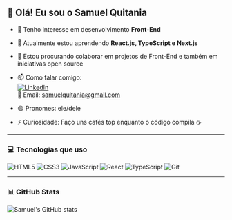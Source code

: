 ## 👋 Olá! Eu sou o Samuel Quitania

- 👀 Tenho interesse em desenvolvimento **Front-End**
- 🌱 Atualmente estou aprendendo **React.js, TypeScript e Next.js**
- 💞️ Estou procurando colaborar em projetos de Front-End e também em iniciativas open source
- 📫 Como falar comigo:  
  [![LinkedIn](https://img.shields.io/badge/-SamuelQuitania-blue?style=flat-square&logo=Linkedin&logoColor=white&link=https://www.linkedin.com/in/samuel-quit%C3%A2nia-a716742ab/)](https://www.linkedin.com/in/samuel-quit%C3%A2nia-a716742ab/)  
  📧 Email: samuelquitania@gmail.com

- 😄 Pronomes: ele/dele
- ⚡ Curiosidade: Faço uns cafés top enquanto o código compila ☕

---

### 💻 Tecnologias que uso

![HTML5](https://img.shields.io/badge/-HTML5-E34F26?style=flat-square&logo=html5&logoColor=white)
![CSS3](https://img.shields.io/badge/-CSS3-1572B6?style=flat-square&logo=css3)
![JavaScript](https://img.shields.io/badge/-JavaScript-F7DF1E?style=flat-square&logo=javascript&logoColor=black)
![React](https://img.shields.io/badge/-React-61DAFB?style=flat-square&logo=react)
![TypeScript](https://img.shields.io/badge/-TypeScript-007ACC?style=flat-square&logo=typescript)
![Git](https://img.shields.io/badge/-Git-F05032?style=flat-square&logo=git&logoColor=white)

---

### 📊 GitHub Stats

![Samuel's GitHub stats](https://github-readme-stats.vercel.app/api?username=SamuelQuitania&show_icons=true&theme=dracula)

<!---
SamuelQuitania/SamuelQuitania is a ✨ special ✨ repository because its `README.md` (this file) appears on your GitHub profile.
--->
